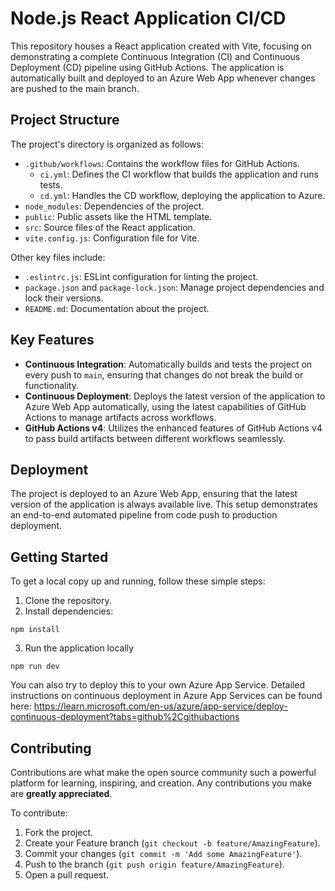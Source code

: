 # Node.js React Application CI/CD

This repository houses a React application created with Vite, focusing on demonstrating a complete Continuous Integration (CI) and Continuous Deployment (CD) pipeline using GitHub Actions. The application is automatically built and deployed to an Azure Web App whenever changes are pushed to the main branch.

## Project Structure

The project's directory is organized as follows:

- `.github/workflows`: Contains the workflow files for GitHub Actions.
  - `ci.yml`: Defines the CI workflow that builds the application and runs tests.
  - `cd.yml`: Handles the CD workflow, deploying the application to Azure.
- `node_modules`: Dependencies of the project.
- `public`: Public assets like the HTML template.
- `src`: Source files of the React application.
- `vite.config.js`: Configuration file for Vite.

Other key files include:

- `.eslintrc.js`: ESLint configuration for linting the project.
- `package.json` and `package-lock.json`: Manage project dependencies and lock their versions.
- `README.md`: Documentation about the project.

## Key Features

- **Continuous Integration**: Automatically builds and tests the project on every push to `main`, ensuring that changes do not break the build or functionality.
- **Continuous Deployment**: Deploys the latest version of the application to Azure Web App automatically, using the latest capabilities of GitHub Actions to manage artifacts across workflows.
- **GitHub Actions v4**: Utilizes the enhanced features of GitHub Actions v4 to pass build artifacts between different workflows seamlessly.

## Deployment

The project is deployed to an Azure Web App, ensuring that the latest version of the application is always available live. This setup demonstrates an end-to-end automated pipeline from code push to production deployment.

## Getting Started

To get a local copy up and running, follow these simple steps:

1. Clone the repository.
2. Install dependencies:

```
npm install
```

3. Run the application locally

```
npm run dev
```

You can also try to deploy this to your own Azure App Service. Detailed instructions on continuous deployment in Azure App Services can be found here: https://learn.microsoft.com/en-us/azure/app-service/deploy-continuous-deployment?tabs=github%2Cgithubactions

## Contributing

Contributions are what make the open source community such a powerful platform for learning, inspiring, and creation. Any contributions you make are **greatly appreciated**.

To contribute:

1. Fork the project.
2. Create your Feature branch (`git checkout -b feature/AmazingFeature`).
3. Commit your changes (`git commit -m 'Add some AmazingFeature'`).
4. Push to the branch (`git push origin feature/AmazingFeature`).
5. Open a pull request.
